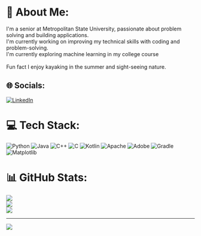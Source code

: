 # 💫 About Me:
I'm a senior at Metropolitan State University, passionate about problem solving and building applications.<br>I'm currently working on improving my technical skills with coding and problem-solving. <br>I'm currently exploring machine learning in my college course<br><br>Fun fact I enjoy kayaking in the summer and sight-seeing nature.


## 🌐 Socials:
[![LinkedIn](https://img.shields.io/badge/LinkedIn-%230077B5.svg?logo=linkedin&logoColor=white)](https://linkedin.com/in/cvang21) 

# 💻 Tech Stack:
![Python](https://img.shields.io/badge/python-3670A0?style=for-the-badge&logo=python&logoColor=ffdd54) ![Java](https://img.shields.io/badge/java-%23ED8B00.svg?style=for-the-badge&logo=openjdk&logoColor=white) ![C++](https://img.shields.io/badge/c++-%2300599C.svg?style=for-the-badge&logo=c%2B%2B&logoColor=white) ![C](https://img.shields.io/badge/c-%2300599C.svg?style=for-the-badge&logo=c&logoColor=white) ![Kotlin](https://img.shields.io/badge/kotlin-%237F52FF.svg?style=for-the-badge&logo=kotlin&logoColor=white) ![Apache](https://img.shields.io/badge/apache-%23D42029.svg?style=for-the-badge&logo=apache&logoColor=white) ![Adobe](https://img.shields.io/badge/adobe-%23FF0000.svg?style=for-the-badge&logo=adobe&logoColor=white) ![Gradle](https://img.shields.io/badge/Gradle-02303A.svg?style=for-the-badge&logo=Gradle&logoColor=white) ![Matplotlib](https://img.shields.io/badge/Matplotlib-%23ffffff.svg?style=for-the-badge&logo=Matplotlib&logoColor=black)
# 📊 GitHub Stats:
![](https://github-readme-stats.vercel.app/api?username=Project-Escape&theme=dark&hide_border=false&include_all_commits=false&count_private=false)<br/>
![](https://github-readme-streak-stats.herokuapp.com/?user=Project-Escape&theme=dark&hide_border=false)<br/>
![](https://github-readme-stats.vercel.app/api/top-langs/?username=Project-Escape&theme=dark&hide_border=false&include_all_commits=false&count_private=false&layout=compact)

---
[![](https://visitcount.itsvg.in/api?id=Project-Escape&icon=0&color=2)](https://visitcount.itsvg.in)
